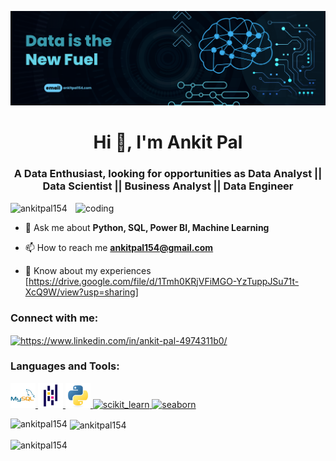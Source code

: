 ![logo](https://github.com/ankitpal154/ankitpal154/blob/main/Blue%20Geometric%20Technology%20LinkedIn%20Banner.png)
<h1 align="center">Hi 👋, I'm Ankit Pal</h1>
<h3 align="center">A Data Enthusiast, looking for opportunities as Data Analyst || Data Scientist || Business Analyst || Data Engineer</h3>

<image align="right" alt="coding" width="400" src="https://camo.githubusercontent.com/5ddf73ad3a205111cf8c686f687fc216c2946a75005718c8da5b837ad9de78c9/68747470733a2f2f7468756d62732e6766796361742e636f6d2f4576696c4e657874446576696c666973682d736d616c6c2e676966">

<p align="left"> <img src="https://komarev.com/ghpvc/?username=ankitpal154&label=Profile%20views&color=0e75b6&style=flat" alt="ankitpal154" /> </p>

- 💬 Ask me about **Python, SQL, Power BI, Machine Learning**

- 📫 How to reach me **ankitpal154@gmail.com**

- 📄 Know about my experiences [https://drive.google.com/file/d/1Tmh0KRjVFiMGO-YzTuppJSu71t-XcQ9W/view?usp=sharing]

<h3 align="left">Connect with me:</h3>
<p align="left">
<a href="https://www.linkedin.com/in/ankit-pal-4974311b0/" target="blank"><img align="center" src="https://raw.githubusercontent.com/rahuldkjain/github-profile-readme-generator/master/src/images/icons/Social/linked-in-alt.svg" alt="https://www.linkedin.com/in/ankit-pal-4974311b0/" height="30" width="40" /></a>
</p>

<h3 align="left">Languages and Tools:</h3>
<p align="left"> <a href="https://www.mysql.com/" target="_blank" rel="noreferrer"> <img src="https://raw.githubusercontent.com/devicons/devicon/master/icons/mysql/mysql-original-wordmark.svg" alt="mysql" width="40" height="40"/> </a> <a href="https://pandas.pydata.org/" target="_blank" rel="noreferrer"> <img src="https://raw.githubusercontent.com/devicons/devicon/2ae2a900d2f041da66e950e4d48052658d850630/icons/pandas/pandas-original.svg" alt="pandas" width="40" height="40"/> </a> <a href="https://www.python.org" target="_blank" rel="noreferrer"> <img src="https://raw.githubusercontent.com/devicons/devicon/master/icons/python/python-original.svg" alt="python" width="40" height="40"/> </a> <a href="https://scikit-learn.org/" target="_blank" rel="noreferrer"> <img src="https://upload.wikimedia.org/wikipedia/commons/0/05/Scikit_learn_logo_small.svg" alt="scikit_learn" width="40" height="40"/> </a> <a href="https://seaborn.pydata.org/" target="_blank" rel="noreferrer"> <img src="https://seaborn.pydata.org/_images/logo-mark-lightbg.svg" alt="seaborn" width="40" height="40"/> </a> </p>

<p><img align="left" src="https://github-readme-stats.vercel.app/api/top-langs?username=ankitpal154&show_icons=true&locale=en&layout=compact" alt="ankitpal154" /></p>

<p>&nbsp;<img align="center" src="https://github-readme-stats.vercel.app/api?username=ankitpal154&show_icons=true&locale=en" alt="ankitpal154" /></p>

<p><img align="center" src="https://github-readme-streak-stats.herokuapp.com/?user=ankitpal154&" alt="ankitpal154" /></p>

